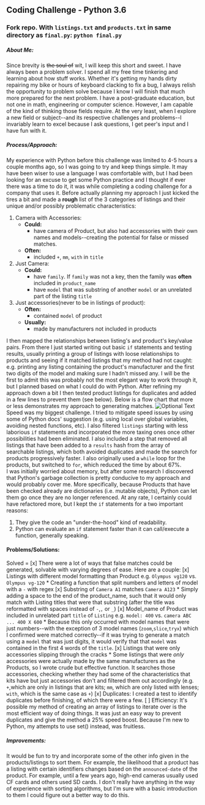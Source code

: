 ## Coding Challenge - Python 3.6
### Fork repo. With `listings.txt` and `products.txt` in same directory as `final.py`: `python final.py`
##### About Me:
Since brevity is ~~the soul of~~ wit, I will keep this short and sweet. I have always been a problem solver. I spend all my free time tinkering and learning about how stuff works. Whether it's getting my hands dirty repairing my bike or hours of keyboard clacking to fix a bug, I always relish the opportunity to problem solve because I know I will finish that much more prepared for the next problem.
I have a post-graduate education, but not one in math, engineering or computer science. However, I am capable of the kind of thinking those fields require. At the very least, when I explore a new field or subject--and its respective challenges and problems--I invariably learn to excel because I ask questions, I get peer's input and I have fun with it.
<!-- from approaching table to reading blog
inc knowledge of cameras like  camera_check -->
<!-- I have always been a problem solver. In som
I don't have a formal background in math, engineering or computer science, but my what my experience does demonstrate is an ability to quickly learn how things work and apply that knowledge in a practical and productive way.

I have always been able to take a subject, teach myself the fundamental skills, learn from experts and excel in that subject:
- I was interested in politics so I did a BA in political science and eventually worked on political campaigns and became an editor at my university's newspaper.
- I was interested in photography, I read books practiced and learned from peers. Eventually I won a national photography award and worked breifly as a freelance photo-journalist
- I was interested in journalism, so I started writing stories for my university's paper, became an editor and did research for some of Canada's most prominent journalists.

why hire someon w/o degrees - learn fast enuf to excel in interests. they are all actually problem solving.
So why hire someone whose interest jumps around so much? Well all these interests seem diverse, they have two very essential things in common: A fascination with how things work and an ability to apply knowledge of how those things work.

When I learned how to drive I became fascinated with all its elements and eventually got a job at an auto-parts company.
I don't have a math, computer science or engineering degree. I don't see that
I'm sure there are much more elegant solutions to this problem, but if anything my being able to solve this with a limited knowledge of Python speaks to my ability to really -->
##### Process/Approach:
My experience with Python before this challenge was limited to 4-5 hours a couple months ago, so I was going to try and keep things simple. It may have been wiser to use a language I was comfortable with, but I had been looking for an excuse to get some Python practice and I thought if ever there was a time to do it, it was while completing a coding challenge for a company that uses it.
Before actually planning my approach I just kicked the tires a bit and made a **rough** list of the 3 categories of listings and their unique and/or possibly problematic  characteristics:
1. Camera with Accessories:
   - **Could:**
     - have camera of Product, but also had accessories with their own names and models--creating the potential for false or missed matches.
   - **Often:**
     - included `+`, `mm`, `with` in  `title`
2. Just Camera:
   - **Could:**
     - have `family`. If `family` was not a key, then the family was **often** included in `product_name`
     - have `model` that was substring of another `model` or an unrelated part of the listing `title`
3. Just accessories(never to be in listings of product):
   - **Often:**
     - contained `model` of product
   - **Usually:**
     - made by manufacturers not included in products

I then mapped the relationships between listing's and product's key/value pairs. From there I just started writing out basic `if` statements and testing results, usually printing a group of listings with loose relationships to products and seeing if it matched listings that my method had not caught: e.g. printing any listing containing the product's manufacturer and the first two digits of the model and making sure I hadn't missed any. I will be the first to admit this was probably not the most elegant way to work through it, but I planned based on what I could do with Python.
After refining my approach down a bit I then tested product listings for duplicates and added in a few lines to prevent them (see below).
Below is a flow chart that more or less demonstrates my approach to generating matches.
![Optional Text](../master/sortable_flow.png)
Speed was my biggest challenge. I tried to mitigate speed issues by using some of Python docs' suggestion (e.g. using local over global variables, avoiding nested functions, etc). I also filtered `listings` starting with less laborious `if` statements and incorporated the more taxing ones once other possibilities had been eliminated. I also included a step that removed all listings that have been added to a `results` hash from the array of searchable listings, which both avoided duplicates and made the search for products progressively faster. I also originally used a `while` loop for the products, but switched to `for`, which reduced the time by about 67%.  
I was initially worried about memory, but after some research I discovered that Python's garbage collection is pretty conducive to my approach and would probably cover me. More specifically, because Products that have been checked already are dictionaries (i.e. mutable objects), Python can let them go once they are no longer referenced.
At any rate, I certainly could have refactored more, but I kept the `if` statements for a two important reasons:
1. They give the code an "under-the-hood" kind of readability.
2. Python can evaluate an `if` statement faster than it can call/execute a function, generally speaking.

#### Problems/Solutions:
Solved = [x]
There were a lot of ways that false matches could be generated, solvable with varying degrees of ease. Here are a couple:
[x] Listings with different model formatting than Product e.g. `Olympus vg120` vs. `Olympus vg-120`
    * Creating a function that split numbers and letters of model with a `-` with regex
[x] Substring of `Camera A1` matches `Camera A123`
    * Simply adding a space to the end of the product_name, such that it would only match with Listing titles that were that substring (after the title was reformatted with spaces instead of `-`,`,` or `_`)
[x] Model_name of Product was included in unrelated part `title` of `Listing` e.g. `model: 400` vs. `camera ABC ... 400 X 600`
    * Because this only occurred with model names that were just numbers--with the exception of 3 model names (`zoom`,`slice`,`tryx`) which I confirmed were matched correctly--if it was trying to generate a match using a `model` that was just digits, it would verify that that `model` was contained in the first 4 words of the `title`.
[x] Listings that were only accessories slipping through the cracks
    * Some listings that were _only_ accessories were actually made by the same manufacturers as the Products, so I wrote crude but effective function. It searches those accessories, checking whether they had some of the characteristics that kits have but just accessories don't and filtered them out accordingly (e.g. `+`,which are only in listings that are kits; `mm`, which are only listed with lenses; `with`, which is the same case as `+`)
[x] Duplicates: I created a test to identify duplicates before finishing, of which there were a few.
[ ] Efficiency: It's possible my method of creating an array of listings to iterate over is the most efficient way of doing things. It was just an easy way to prevent duplicates and give the method a 25% speed boost. Because I'm new to Python, my attempts to use set() instead, was fruitless.
##### Improvements:
It would be fun to try and incorporate some of the other info given in the products/listings to sort them. For example, the likelihood that a product has a listing with certain identifiers changes based on the `announced-date` of the product. For example, until a few years ago, high-end cameras usually used CF cards and others used SD cards.
I don't really have anything in the way of experience with sorting algorithms, but I'm sure with a basic introduction to them I could figure out a better way to do this.
